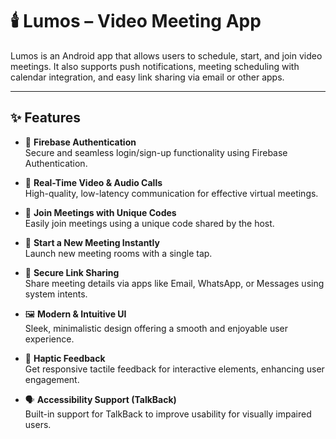 # 🕯️ Lumos – Video Meeting App

Lumos is an Android app that allows users to schedule, start, and join video meetings. It also supports push notifications, meeting scheduling with calendar integration, and easy link sharing via email or other apps.

---

## ✨ Features

- 🔐 **Firebase Authentication**  
  Secure and seamless login/sign-up functionality using Firebase Authentication.

- 🎥 **Real-Time Video & Audio Calls**  
  High-quality, low-latency communication for effective virtual meetings.

- 📎 **Join Meetings with Unique Codes**  
  Easily join meetings using a unique code shared by the host.

- 🚀 **Start a New Meeting Instantly**  
  Launch new meeting rooms with a single tap.

- 🔗 **Secure Link Sharing**  
  Share meeting details via apps like Email, WhatsApp, or Messages using system intents.

- 🖼️ **Modern & Intuitive UI**  
  Sleek, minimalistic design offering a smooth and enjoyable user experience.

- 📳 **Haptic Feedback**  
  Get responsive tactile feedback for interactive elements, enhancing user engagement.

- 🗣️ **Accessibility Support (TalkBack)**  
  Built-in support for TalkBack to improve usability for visually impaired users.




